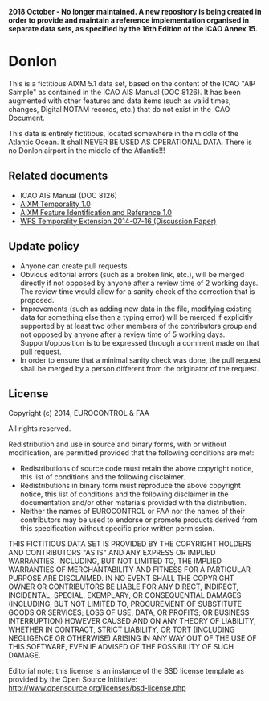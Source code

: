 **2018 October - No longer maintained. A new repository is being created in order to provide and maintain a reference implementation organised in separate data sets, as specified by the 16th Edition of the ICAO Annex 15.**

Donlon
======

This is a fictitious AIXM 5.1 data set, based on the content of the ICAO "AIP Sample" as contained in the ICAO AIS Manual (DOC 8126). It has been augmented with other features and data items (such as valid times, changes, Digital NOTAM records, etc.) that do not exist in the ICAO Document.

This data is entirely fictitious, located somewhere in the middle of the Atlantic Ocean. It shall NEVER BE USED AS OPERATIONAL DATA. There is no Donlon airport in the middle of the Atlantic!!!


Related documents
-----------------

* ICAO AIS Manual (DOC 8126)
* [AIXM Temporality 1.0](http://www.aixm.aero/gallery/content/public/AIXM51/AIXM%20Temporality%201.0.pdf)
* [AIXM Feature Identification and Reference 1.0](http://www.aixm.aero/gallery/content/public/AIXM51/AIXM_Feature_Identification_and_Reference-1.0.pdf)
* [WFS Temporality Extension 2014-07-16 (Discussion Paper)](https://portal.opengeospatial.org/files/?artifact_id=58922)


Update policy
-------------

* Anyone can create pull requests.
* Obvious editorial errors (such as a broken link, etc.), will be merged directly if not opposed by anyone after a review time of 2 working days. The review time would allow for a sanity check of the correction that is proposed.
* Improvements (such as adding new data in the file, modifying existing data for something else then a typing error) will be merged if explicitly supported by at least two other members of the contributors group and not opposed by anyone after a review time of 5 working days. Support/opposition is to be expressed through a comment made on that pull request.
* In order to ensure that a minimal sanity check was done, the pull request shall be merged by a person different from the originator of the request.


License
-------

Copyright (c) 2014, EUROCONTROL & FAA

All rights reserved.

Redistribution and use in source and binary forms, with or without modification, are permitted provided that the following conditions are met:
* Redistributions of source code must retain the above copyright notice, this list of conditions and the following disclaimer.
* Redistributions in binary form must reproduce the above copyright notice, this list of conditions and the following disclaimer in the documentation and/or other materials provided with the distribution.
* Neither the names of EUROCONTROL or FAA nor the names of their contributors may be used to endorse or promote products derived from this specification without specific prior written permission.

THIS FICTITIOUS DATA SET IS PROVIDED BY THE COPYRIGHT HOLDERS AND CONTRIBUTORS "AS IS" AND ANY EXPRESS OR IMPLIED WARRANTIES, INCLUDING, BUT NOT LIMITED TO, THE IMPLIED WARRANTIES OF MERCHANTABILITY AND FITNESS FOR A PARTICULAR PURPOSE ARE DISCLAIMED. IN NO EVENT SHALL THE COPYRIGHT OWNER OR CONTRIBUTORS BE LIABLE FOR ANY DIRECT, INDIRECT, INCIDENTAL, SPECIAL, EXEMPLARY, OR CONSEQUENTIAL DAMAGES (INCLUDING, BUT NOT LIMITED TO, PROCUREMENT OF SUBSTITUTE GOODS OR SERVICES; LOSS OF USE, DATA, OR PROFITS; OR BUSINESS INTERRUPTION) HOWEVER CAUSED AND ON ANY THEORY OF LIABILITY, WHETHER IN CONTRACT, STRICT LIABILITY, OR TORT (INCLUDING NEGLIGENCE OR OTHERWISE) ARISING IN ANY WAY OUT OF THE USE OF THIS SOFTWARE, EVEN IF ADVISED OF THE POSSIBILITY OF SUCH DAMAGE.

Editorial note: this license is an instance of the BSD license template as provided by the Open Source Initiative: http://www.opensource.org/licenses/bsd-license.php
